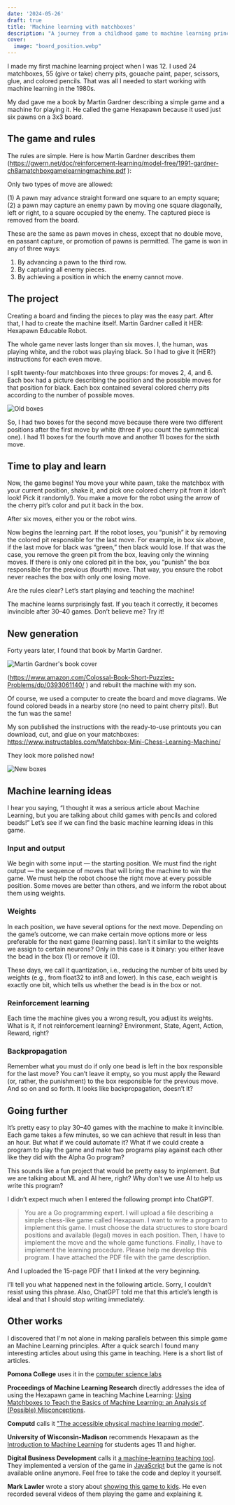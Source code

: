 ```yaml
---
date: '2024-05-26'
draft: true
title: 'Machine learning with matchboxes'
description: "A journey from a childhood game to machine learning principles"
cover:
  image: "board_position.webp"
---
```


I made my first machine learning project when I was 12. I used 24 matchboxes, 55 (give or take) cherry pits, gouache paint, paper, scissors, glue, and colored pencils. That was all I needed to start working with machine learning in the 1980s.

My dad gave me a book by Martin Gardner describing a simple game and a machine for playing it. He called the game Hexapawn because it used just six pawns on a 3x3 board.

## The game and rules

The rules are simple. Here is how Martin Gardner describes them (https://gwern.net/doc/reinforcement-learning/model-free/1991-gardner-ch8amatchboxgamelearningmachine.pdf ):

Only two types of move are allowed:

(1) A pawn may advance straight forward one square to an empty square;
(2) a pawn may capture an enemy pawn by moving one square diagonally, left or right, to a square occupied by the enemy. The captured piece is removed from the board.

These are the same as pawn moves in chess, except that no double move, en passant capture, or promotion of pawns is permitted. The game is won in any of three ways:

1. By advancing a pawn to the third row.
1. By capturing all enemy pieces.
1. By achieving a position in which the enemy cannot move.

## The project

Creating a board and finding the pieces to play was the easy part. After that, I had to create the machine itself. Martin Gardner called it HER: Hexapawn Educable Robot.

The whole game never lasts longer than six moves. I, the human, was playing white, and the robot was playing black. So I had to give it (HER?) instructions for each even move.

I split twenty-four matchboxes into three groups: for moves 2, 4, and 6. Each box had a picture describing the position and the possible moves for that position for black. Each box contained several colored cherry pits according to the number of possible moves.

![Old boxes](old_boxes.webp)

So, I had two boxes for the second move because there were two different positions after the first move by white (three if you count the symmetrical one). I had 11 boxes for the fourth move and another 11 boxes for the sixth move.

## Time to play and learn

Now, the game begins! You move your white pawn, take the matchbox with your current position, shake it, and pick one colored cherry pit from it (don’t look! Pick it randomly!). You make a move for the robot using the arrow of the cherry pit’s color and put it back in the box.

After six moves, either you or the robot wins.

Now begins the learning part. If the robot loses, you “punish” it by removing the colored pit responsible for the last move. For example, in box six above, if the last move for black was “green,” then black would lose. If that was the case, you remove the green pit from the box, leaving only the winning moves. If there is only one colored pit in the box, you “punish” the box responsible for the previous (fourth) move. That way, you ensure the robot never reaches the box with only one losing move.

Are the rules clear? Let’s start playing and teaching the machine!

The machine learns surprisingly fast. If you teach it correctly, it becomes invincible after 30–40 games. Don’t believe me? Try it!

## New generation

Forty years later, I found that book by Martin Gardner.

![Martin Gardner's book cover](martin_gardner_cover.webp)

(https://www.amazon.com/Colossal-Book-Short-Puzzles-Problems/dp/0393061140/ ) and rebuilt the machine with my son.

Of course, we used a computer to create the board and move diagrams. We found colored beads in a nearby store (no need to paint cherry pits!). But the fun was the same!

My son published the instructions with the ready-to-use printouts you can download, cut, and glue on your matchboxes: https://www.instructables.com/Matchbox-Mini-Chess-Learning-Machine/

They look more polished now!

![New boxes](new_boxes.webp)

## Machine learning ideas

I hear you saying, “I thought it was a serious article about Machine Learning, but you are talking about child games with pencils and colored beads!” Let’s see if we can find the basic machine learning ideas in this game.

### Input and output

We begin with some input — the starting position. We must find the right output — the sequence of moves that will bring the machine to win the game. We must help the robot choose the right move at every possible position. Some moves are better than others, and we inform the robot about them using weights.

### Weights

In each position, we have several options for the next move. Depending on the game’s outcome, we can make certain move options more or less preferable for the next game (learning pass). Isn’t it similar to the weights we assign to certain neurons? Only in this case is it binary: you either leave the bead in the box (1) or remove it (0).

These days, we call it quantization, i.e., reducing the number of bits used by weights (e.g., from float32 to int8 and lower). In this case, each weight is exactly one bit, which tells us whether the bead is in the box or not.

### Reinforcement learning

Each time the machine gives you a wrong result, you adjust its weights. What is it, if not reinforcement learning? Environment, State, Agent, Action, Reward, right?

### Backpropagation

Remember what you must do if only one bead is left in the box responsible for the last move? You can’t leave it empty, so you must apply the Reward (or, rather, the punishment) to the box responsible for the previous move. And so on and so forth. It looks like backpropagation, doesn’t it?

## Going further

It’s pretty easy to play 30–40 games with the machine to make it invincible. Each game takes a few minutes, so we can achieve that result in less than an hour. But what if we could automate it? What if we could create a program to play the game and make two programs play against each other like they did with the Alpha Go program?

This sounds like a fun project that would be pretty easy to implement. But we are talking about ML and AI here, right? Why don’t we use AI to help us write this program?

I didn’t expect much when I entered the following prompt into ChatGPT.

>You are a Go programming expert. I will upload a file describing a simple chess-like game called Hexapawn. I want to write a program to implement this game. I must choose the data structures to store board positions and available (legal) moves in each position. Then, I have to implement the move and the whole game functions. Finally, I have to implement the learning procedure. Please help me develop this program. I have attached the PDF file with the game description.

And I uploaded the 15-page PDF that I linked at the very beginning.

I’ll tell you what happened next in the following article. Sorry, I couldn’t resist using this phrase. Also, ChatGPT told me that this article’s length is ideal and that I should stop writing immediately.

## Other works

I discovered that I'm not alone in making parallels between this simple game an Machine Learning principles.
After a quick search I found many interesting articles about using this game in teaching.
Here is a short list of articles.

**Pomona College** uses it in the [computer science labs](http://www.cs.pomona.edu/~kim/CSC062S07/labs/Lab6/HexAPawn.pdf)

**Proceedings of Machine Learning Research** directly addresses the idea of using the Hexapawn game in teaching Machine Learning: [Using Matchboxes to Teach the Basics of Machine Learning: an Analysis of (Possible) Misconceptions](https://proceedings.mlr.press/v170/marx22a/marx22a.pdf).

**Computd** calls it ["The accessible physical machine learning model"](https://computd.nl/hexapawn-accessible-machine-learning/).

**University of Wisconsin-Madison** recommends Hexapawn as the [Introduction to Machine Learning](https://education.mrsec.wisc.edu/hexapawn/) for students ages 11 and higher.

**Digital Business Development** calls it [a machine-learning teaching tool](https://dbd.au.dk/c/knowledge/tool-hexapawn-a-machine-learning-teaching-tool).
They implemented a version of the game in [JavaScript](https://bitbucket.org/aucbd/hexapawnts) but the game is not available online anymore.
Feel free to take the code and deploy it yourself.

**Mark Lawler** wrote a story about [showing this game to kids](https://mikesmathpage.wordpress.com/2017/09/03/intro-machine-learning-for-kids-via-martin-gardners-article-on-hexapawn/).
He even recorded several videos of them playing the game and explaining it.
